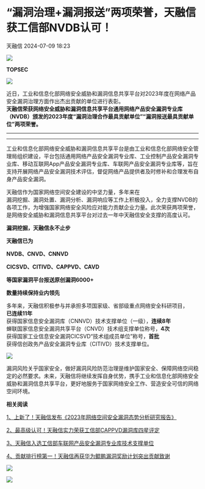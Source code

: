 #  “漏洞治理+漏洞报送”两项荣誉，天融信获工信部NVDB认可！   
 天融信   2024-07-09 18:23  
  
![](https://mmbiz.qpic.cn/mmbiz_gif/nJmicCz2NYxNprYTF8FdJbg4B8ID4jUibXbfTCmYvenWTchviaUicIE051DotNDAuk1PnIIxte9ZGBu070HHUnaLPQ/640?wx_fmt=gif "")  
  
  
**TOPSEC**  
  
  
![](https://mmbiz.qpic.cn/mmbiz_png/nJmicCz2NYxOROJIf4WpqBl4nh3zMYZw5JIHlaK5RZgvcPKk0gE4Vcl2MhNTaakBpiay2h3Y7bNaSj7XSvLqof5w/640?wx_fmt=png&from=appmsg "")  
  
  
近日，工业和信息化部网络安全威胁和漏洞信息共享平台对2023年度在网络产品安全漏洞治理方面作出杰出贡献的单位进行表彰。  
**天融信荣获网络安全威胁和漏洞信息共享平台通用网络产品安全漏洞专业库（NVDB）颁发的2023年度“漏洞治理合作最具贡献单位”“漏洞报送最具贡献单位”两项荣誉。**  
  
****  
****  
  
  
工业和信息化部网络安全威胁和漏洞信息共享平台是由工业和信息化部网络安全管理局组织建设，平台包括通用网络产品安全漏洞专业库、工业控制产品安全漏洞专业库、移动互联网App产品安全漏洞专业库、车联网产品安全漏洞专业库等，旨在支持开展网络产品安全漏洞技术评估，督促网络产品提供者及时修补和合理发布自身产品安全漏洞。  
  
  
天融信作为国家网络空间安全建设的中坚力量，多年来在  
漏洞挖掘、漏洞处置、漏洞分析、漏洞响应等工作上积极投入，全力支撑NVDB的各项工作，为增强国家网络安全风险应对能力贡献企业力量。此次荣获两项荣誉，是网络安全威胁和漏洞信息共享平台对过去一年中天融信安全支撑的高度认可。  
  
  
**漏洞挖掘，天融信永不止步**  
  
  
  
**天融信已为**  
  
**NVDB、CNVD、CNNVD**  
  
**CICSVD、CITIVD、CAPPVD、CAVD**  
  
**等国家漏洞平台报送原创漏洞6000+**  
  
**数量持续保持业内领先**  
  
  
多年来，天融信积极参与并承担多项国家级、省部级重点网络安全科研项目，  
**已连续11年**  
获得国家信息安全漏洞库（CNNVD）技术支撑单位（一级），**连续8年**  
蝉联国家信息安全漏洞共享平台（CNVD）技术组支撑单位称号，**4次**  
获得国家工业信息安全漏洞CICSVD“技术组成员单位”称号，**首批**  
获得信创政务产品安全漏洞专业库（CITIVD）技术支撑单位。  
  
  
![](https://mmbiz.qpic.cn/mmbiz_png/nJmicCz2NYxOROJIf4WpqBl4nh3zMYZw5KlLAAicJ9qwXwAicoM80EQQSlR7JiaIKApgoUnkpYw245athJyjynYYxQ/640?wx_fmt=png&from=appmsg "")  
  
  
漏洞风险关乎国家安全，做好漏洞风险防范治理是维护国家安全、保障网络空间稳定的必然要求。未来，天融信将继续发挥自身优势，携手工业和信息化部网络安全威胁和漏洞信息共享平台，更好地服务于国家网络安全工作、营造安全可信的网络空间环境。  
  
  
**相关阅读**  
  
[1、上新了！天融信发布《2023年网络空间安全漏洞态势分析研究报告》](http://mp.weixin.qq.com/s?__biz=MzA3OTMxNTcxNA==&mid=2650895023&idx=1&sn=181a97daca76173548d4606d26fda85e&chksm=844084c2b3370dd473242e7e43a6e999b8a04db38b417066d140cbc1d21f1860d5b0eac2a5f5&scene=21#wechat_redirect)  
  
  
[2、最高级认可！天融信实力荣获工信部CAPPVD漏洞库四星评定](http://mp.weixin.qq.com/s?__biz=MzA3OTMxNTcxNA==&mid=2650892500&idx=1&sn=7e2fbbcc22dca05d8ef048a740f2f113&chksm=84409eb9b33717afe6fd375579bcdd1dd0b608544484dc860f248c447727ac5ce67a690e2f9d&scene=21#wechat_redirect)  
  
  
[3、天融信入选工信部车联网产品安全漏洞专业库技术支撑单位](http://mp.weixin.qq.com/s?__biz=MzA3OTMxNTcxNA==&mid=2650877923&idx=1&sn=bd52ec91fb2eafdef3fd2f79551453a8&chksm=8440d98eb33750989f16e06014c839643f4f8c0c271d5957ddcea1e31ebe94e6fde28d0cbc65&scene=21#wechat_redirect)  
  
  
[4、贡献排行榜第一！天融信再获华为鲲鹏漏洞奖励计划突出贡献致谢](http://mp.weixin.qq.com/s?__biz=MzA3OTMxNTcxNA==&mid=2650873003&idx=1&sn=e14961230d226c55e8a55138f55e611b&chksm=8440eac6b33763d032b08114d03f436890b3dad1b25b19f89624702c4790ffe727f160f8daa2&scene=21#wechat_redirect)  
  
  
![](https://mmbiz.qpic.cn/mmbiz_jpg/nJmicCz2NYxNYPLEV3Hy3SHR9EP0KdgRMF5V378Rgtg5dB6U2QibibmNN61gpribepleYFMmNKZ6HrGXGIK20VFM4Q/640?wx_fmt=other&wxfrom=5&wx_lazy=1&wx_co=1&tp=webp "")  
  
  
![](https://mmbiz.qpic.cn/mmbiz_png/nJmicCz2NYxNYPLEV3Hy3SHR9EP0KdgRM2j33GjevlMGgMaxAzSKVh3l3PxFoCQBE6IuZkyql2SwLgSULYKiaOUg/640?wx_fmt=other&wxfrom=5&wx_lazy=1&wx_co=1&tp=webp "")  
  
  
[](http://mp.weixin.qq.com/s?__biz=MzA3OTMxNTcxNA==&mid=2650917218&idx=1&sn=693434e551b23062a73cfd6bd90de5db&chksm=84403f0fb337b6192d7ea908bc054c2214b899173f41e06481939eb0cc856faa722682f10de0&scene=21#wechat_redirect)  
  
[](http://mp.weixin.qq.com/s?__biz=MzA3OTMxNTcxNA==&mid=2650914767&idx=1&sn=6874115e908b83fbbf9534787e2815af&chksm=844049a2b337c0b4088c2886b4f1b63562d7c04347f21a7324060a00bcd4d0a9ffa16f052826&scene=21#wechat_redirect)  
[](http://mp.weixin.qq.com/s?__biz=MzA3OTMxNTcxNA==&mid=2650914571&idx=1&sn=a83df0720ac77ee261e0934a3f518781&chksm=84404966b337c070e96234e7af81c88099751fdd3c4309bf3f226fdaa39af66406061208d2b3&scene=21#wechat_redirect)  
  
